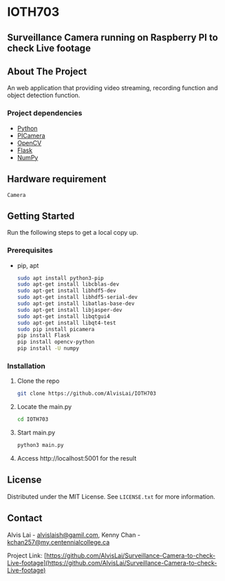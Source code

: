 # IOTH703
## Surveillance Camera running on Raspberry PI to check Live footage

## About The Project
An web application that providing video streaming, recording function and object detection function.


### Project dependencies

* [Python](https://www.python.org/)
* [PICamera](https://picamera.readthedocs.io/)
* [OpenCV](https://opencv.org/)
* [Flask](https://flask.palletsprojects.com/)
* [NumPy](https://numpy.org/)
	
## Hardware requirement
	Camera

## Getting Started
Run the following steps to get a local copy up.

### Prerequisites
* pip, apt
  ```sh
  sudo apt install python3-pip
  sudo apt-get install libcblas-dev
  sudo apt-get install libhdf5-dev
  sudo apt-get install libhdf5-serial-dev
  sudo apt-get install libatlas-base-dev
  sudo apt-get install libjasper-dev
  sudo apt-get install libqtgui4
  sudo apt-get install libqt4-test
  sudo pip install picamera
  pip install Flask
  pip install opencv-python
  pip install -U numpy
  ```
### Installation
1. Clone the repo
   ```sh
   git clone https://github.com/AlvisLai/IOTH703
   ```
2. Locate the main.py
   ```sh
   cd IOTH703
   ```
3. Start main.py
   ```sh
   python3 main.py
   ```
4. Access http://localhost:5001 for the result
   
<!-- LICENSE -->
## License

Distributed under the MIT License. See `LICENSE.txt` for more information.


<!-- CONTACT -->
## Contact

Alvis Lai - alvislaish@gamil.com, 
Kenny Chan - kchan257@my.centennialcollege.ca

Project Link: [https://github.com/AlvisLai/Surveillance-Camera-to-check-Live-footage](https://github.com/AlvisLai/Surveillance-Camera-to-check-Live-footage)

   
